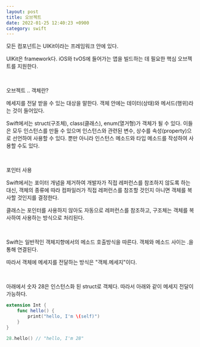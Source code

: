 ```yaml
---
layout: post
title: 오브젝트
date: 2022-01-25 12:40:23 +0900
category: swift
---
```


모든 컴포넌트는 UIKit이라는 프레임워크 안에 있다.

UIKit은 framework다. iOS와 tvOS에 들어가는 앱을 빌드하는 데 필요한 핵심 오브젝트를 지원한다.

<br>

오브젝트 .. 객체란?

메세지를 전달 받을 수 있는 대상을 말한다. 객체 안에는 데이터(상태)와 메서드(행위)라는 것이 들어있다.

Swift에서는 struct(구조체), class(클래스), enum(열거형)가 객체가 될 수 있다. 이들은 모두 인스턴스를 만들 수 있으며 인스턴스와 관련된 변수, 상수를 속성(property)으로 선언하여 사용할 수 있다. 뿐만 아니라 인스턴스 메소드와 타입 메소드를 작성하여 사용할 수도 있다.

<br>

포인터 사용

Swift에서는 포이터 개념을 제거하여 개발자가 직접 레퍼런스를 참조하지 않도록 하는 대신, 객체의 종류에 따라 컴파일러가 직접 레퍼런스를 참조할 것인지 아니면 객체를 복사할 것인지를 결정한다.

클래스는 포인터를 사용하지 않아도 자동으로 레퍼런스를 참조하고, 구조체는 객체를 복사하여 사용하는 방식으로 처리된다.

<br> 

Swift는 일반적인 객체지향에서의 메소드 호출방식을 따른다. 객체와 메소드 사이는 .을 통해 연결된다.

따라서 객체에 메세지를 전달하는 방식은 "객체.메세지"이다.

<br>
 
아래에서 숫자 28은 인스턴스화 된 struct로 객체다. 따라서 아래와 같이 메세지 전달이 가능하다.
```swift
extension Int { 
	func hello() { 
		print("hello, I'm \(self)") 
	} 
} 

28.hello() // "hello, I'm 28"
```